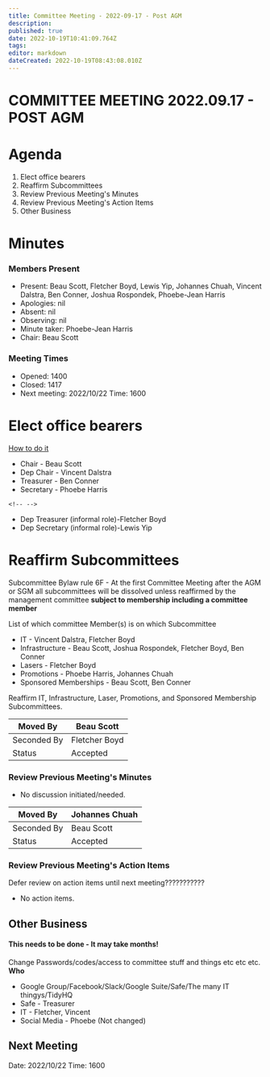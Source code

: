 ```yaml
---
title: Committee Meeting - 2022-09-17 - Post AGM
description: 
published: true
date: 2022-10-19T10:41:09.764Z
tags: 
editor: markdown
dateCreated: 2022-10-19T08:43:08.010Z
---
```


# COMMITTEE MEETING 2022.09.17 - POST AGM

# Agenda

1.  Elect office bearers
2.  Reaffirm Subcommittees
3.  Review Previous Meeting's Minutes
4.  Review Previous Meeting's Action Items
5.  Other Business

# Minutes

### Members Present

-   Present: Beau Scott, Fletcher Boyd, Lewis Yip, Johannes Chuah, Vincent Dalstra, Ben Conner, Joshua Rospondek, Phoebe-Jean Harris
-   Apologies: nil
-   Absent: nil
-   Observing: nil
-   Minute taker: Phoebe-Jean Harris
-   Chair: Beau Scott

### Meeting Times

-   Opened: 1400
-   Closed: 1417
-   Next meeting: 2022/10/22 Time: 1600

# Elect office bearers

[How to do it](https://wiki.artifactory.org.au/doku.php?id=constitution#election_of_office_bearers)

-   Chair - Beau Scott
-   Dep Chair - Vincent Dalstra
-   Treasurer - Ben Conner
-   Secretary - Phoebe Harris

```{=html}
<!-- -->
```
-   Dep Treasurer (informal role)-Fletcher Boyd
-   Dep Secretary (informal role)-Lewis Yip

# Reaffirm Subcommittees

Subcommittee Bylaw rule 6F - At the first Committee Meeting after the AGM or SGM all subcommittees will be dissolved unless reaffirmed by the management committee **subject to membership including a committee member**

List of which committee Member(s) is on which Subcommittee

-   IT - Vincent Dalstra, Fletcher Boyd
-   Infrastructure - Beau Scott, Joshua Rospondek, Fletcher Boyd, Ben Conner
-   Lasers - Fletcher Boyd
-   Promotions - Phoebe Harris, Johannes Chuah
-   Sponsored Memberships - Beau Scott, Ben Conner

Reaffirm IT, Infrastructure, Laser, Promotions, and Sponsored Membership Subcommittees.

| Moved By    | Beau Scott    |
|-------------|---------------|
| Seconded By | Fletcher Boyd |
| Status      | Accepted      |

### Review Previous Meeting's Minutes

-   No discussion initiated/needed.

| Moved By    | Johannes Chuah |
|-------------|----------------|
| Seconded By | Beau Scott     |
| Status      | Accepted       |

### Review Previous Meeting's Action Items

Defer review on action items until next meeting???????????

-   No action items.

## Other Business

#### This needs to be done - It may take months!

Change Passwords/codes/access to committee stuff and things etc etc etc. **Who**

-   Google Group/Facebook/Slack/Google Suite/Safe/The many IT thingys/TidyHQ
-   Safe - Treasurer
-   IT - Fletcher, Vincent
-   Social Media - Phoebe (Not changed)

## Next Meeting

Date: 2022/10/22 Time: 1600
